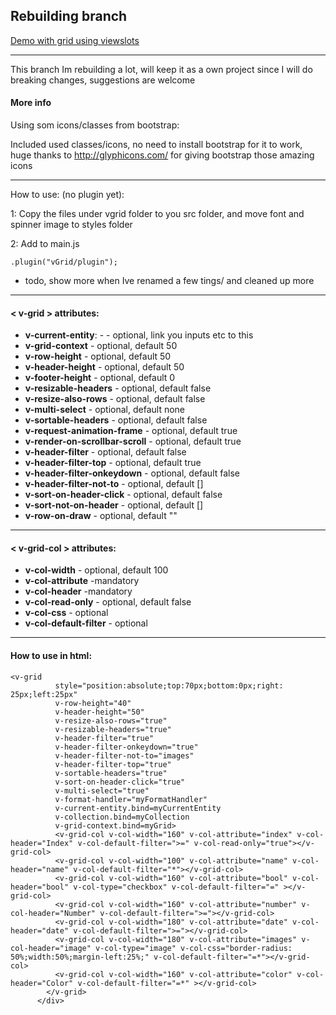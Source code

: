 Rebuilding branch
----------------------------------


[Demo with grid using viewslots](http://vegarringdal.github.io/vGrid/viewSlotsDemo001/)

---

This branch Im rebuilding a lot, will keep it as a own project since I will do breaking changes, suggestions are welcome




#### More info
Using som icons/classes from bootstrap:

Included used classes/icons, no need to install bootstrap for it to work, huge thanks to http://glyphicons.com/ for giving bootstrap those amazing icons

---

How to use: (no plugin yet):

1: Copy the files under vgrid folder to you src folder, and move font and spinner image to styles folder

2: Add to main.js
```
.plugin("vGrid/plugin");
```

* todo, show more when Ive renamed a few tings/ and cleaned up more

----

#### < v-grid > attributes:
* **v-current-entity**: - - optional, link you inputs etc to this
* **v-grid-context** - optional, default 50
* **v-row-height** - optional, default 50
* **v-header-height** - optional, default 50
* **v-footer-height** - optional, default 0
* **v-resizable-headers** - optional, default false
* **v-resize-also-rows** - optional, default false
* **v-multi-select** - optional, default none
* **v-sortable-headers** - optional, default false
* **v-request-animation-frame** - optional, default true
* **v-render-on-scrollbar-scroll** - optional, default true
* **v-header-filter** - optional, default false
* **v-header-filter-top** - optional, default true
* **v-header-filter-onkeydown** - optional, default false
* **v-header-filter-not-to** - optional, default []
* **v-sort-on-header-click** - optional, default false
* **v-sort-not-on-header** - optional, default []
* **v-row-on-draw** - optional, default ""


----

#### < v-grid-col > attributes:
* **v-col-width** - optional, default 100
* **v-col-attribute** -mandatory
* **v-col-header** -mandatory
* **v-col-read-only** - optional, default false
* **v-col-css** - optional
* **v-col-default-filter** - optional

----

#### How to use in html:

```
<v-grid
          style="position:absolute;top:70px;bottom:0px;right: 25px;left:25px"
          v-row-height="40"
          v-header-height="50"
          v-resize-also-rows="true"
          v-resizable-headers="true"
          v-header-filter="true"
          v-header-filter-onkeydown="true"
          v-header-filter-not-to="images"
          v-header-filter-top="true"
          v-sortable-headers="true"
          v-sort-on-header-click="true"
          v-multi-select="true"
          v-format-handler="myFormatHandler"
          v-current-entity.bind=myCurrentEntity
          v-collection.bind=myCollection
          v-grid-context.bind=myGrid>
          <v-grid-col v-col-width="160" v-col-attribute="index" v-col-header="Index" v-col-default-filter=">=" v-col-read-only="true"></v-grid-col>
          <v-grid-col v-col-width="100" v-col-attribute="name" v-col-header="name" v-col-default-filter="*"></v-grid-col>
          <v-grid-col v-col-width="160" v-col-attribute="bool" v-col-header="bool" v-col-type="checkbox" v-col-default-filter="=" ></v-grid-col>
          <v-grid-col v-col-width="160" v-col-attribute="number" v-col-header="Number" v-col-default-filter=">="></v-grid-col>
          <v-grid-col v-col-width="180" v-col-attribute="date" v-col-header="date" v-col-default-filter=">="></v-grid-col>
          <v-grid-col v-col-width="180" v-col-attribute="images" v-col-header="image" v-col-type="image" v-col-css="border-radius: 50%;width:50%;margin-left:25%;" v-col-default-filter="=*"></v-grid-col>
          <v-grid-col v-col-width="160" v-col-attribute="color" v-col-header="Color" v-col-default-filter="=*" ></v-grid-col>
        </v-grid>
      </div>
```
